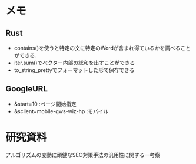 # メモ
## Rust
- contains()を使うと特定の文に特定のWordが含まれ得ているかを調べることができる．
- iter.sum()でベクター内部の総和を出すことができる
- to_string_prettyでフォーマットした形で保存できる
## GoogleURL
- &start=10 :ページ開始指定
- &sclient=mobile-gws-wiz-hp :モバイル
# 研究資料
アルゴリズムの変動に頑健なSEO対策手法の汎用性に関する一考察
